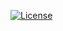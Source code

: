 <!-- Licença -->
[![License](https://img.shields.io/github/license/androidalex74/ubuntu-ai-presets?style=for-the-badge&logo=open-source&color=green)](https://github.com/androidalex74/ubuntu-ai-presets/blob/main/LICENSE)
